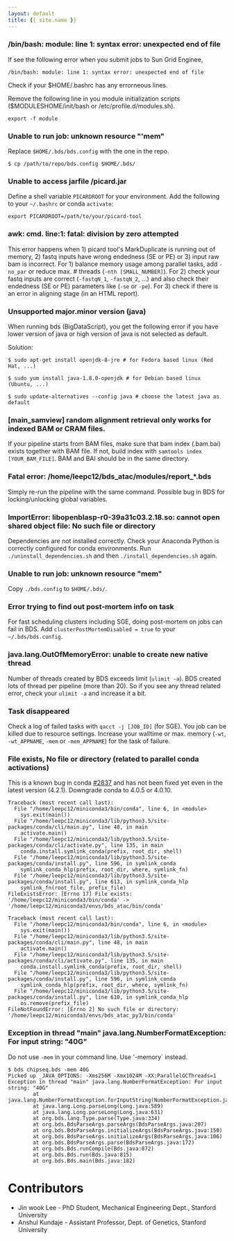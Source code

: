 ```yaml
---
layout: default
title: {{ site.name }}
---
```


### /bin/bash: module: line 1: syntax error: unexpected end of file

If see the following error when you submit jobs to Sun Grid Enginee,

```
/bin/bash: module: line 1: syntax error: unexpected end of file
```

Check if your $HOME/.bashrc has any errorneous lines.

Remove the following line in you module initialization scripts ($MODULESHOME/init/bash or /etc/profile.d/modules.sh).

```
export -f module
```

### Unable to run job: unknown resource "'mem"

Replace `$HOME/.bds/bds.config` with the one in the repo.

```
$ cp /path/to/repo/bds.config $HOME/.bds/
```

### Unable to access jarfile /picard.jar

Define a shell variable `PICARDROOT` for your environment. Add the following to your `~/.bashrc` or conda `activate`:

```
export PICARDROOT=/path/to/your/picard-tool
```

### awk: cmd. line:1: fatal: division by zero attempted

This error happens when 1) picard tool's MarkDuplicate is running out of memory, 2) fastq inputs have wrong endedness (SE or PE) or 3) input raw bam is incorrect.
For 1) balance memory usage among parallel tasks, add `-no_par` or reduce max. # threads (`-nth [SMALL_NUMBER]`).
For 2) check your fastq inputs are correct (`-fastqN_1`, `-fastqN_2`, ...) and also check their endedness (SE or PE) parameters like (`-se` or `-pe`).
For 3) check if there is an error in aligning stage (in an HTML report).


### Unsupported major.minor version (java)

When running bds (BigDataScript), you get the following error if you have lower version of java or high version of java is not selected as default.

Solution:

```
$ sudo apt-get install openjdk-8-jre # for Fedora based linux (Red Hat, ...)

$ sudo yum install java-1.8.0-openjdk # for Debian based linux (Ubuntu, ...)

$ sudo update-alternatives --config java # choose the latest java as default
```


### [main_samview] random alignment retrieval only works for indexed BAM or CRAM files.

If your pipeline starts from BAM files, make sure that bam index (.bam.bai) exists together with BAM file. If not, build index with `samtools index [YOUR_BAM_FILE]`. BAM and BAI should be in the same directory.


### Fatal error: /home/leepc12/bds_atac/modules/report_*.bds

Simply re-run the pipeline with the same command. Possible bug in BDS for locking/unlocking global variables.


### ImportError: libopenblasp-r0-39a31c03.2.18.so: cannot open shared object file: No such file or directory

Dependencies are not installed correctly. Check your Anaconda Python is correctly configured for conda environments. Run `./uninstall_dependencies.sh` and then `./install_dependencies.sh` again.


### Unable to run job: unknown resource "mem"

Copy `./bds.config` to `$HOME/.bds/`.


### Error trying to find out post-mortem info on task

For fast scheduling clusters including SGE, doing post-mortem on jobs can fail in BDS. Add `clusterPostMortemDisabled = true` to your `~/.bds/bds.config`.


### java.lang.OutOfMemoryError: unable to create new native thread

Number of threads created by BDS exceeds limit (`ulimit -a`). BDS created lots of thread per pipeline (more than 20). So if you see any thread related error, check your `ulimit -a` and increase it a bit.


### Task disappeared

Check a log of failed tasks with `qacct -j [JOB_ID]` (for SGE). You job can be killed due to resource settings. Increase your walltime or max. memory (`-wt`, `-wt_APPNAME`, `-mem` or `-mem_APPNAME`) for the task of failure.


### File exists, No file or directory (related to parallel conda activations)

This is a known bug in conda [#2837](https://github.com/conda/conda/issues/2837) and has not been fixed yet even in the latest version (4.2.1). Downgrade conda to 4.0.5 or 4.0.10. 

```
Traceback (most recent call last):
  File "/home/leepc12/miniconda3/bin/conda", line 6, in <module>
    sys.exit(main())
  File "/home/leepc12/miniconda3/lib/python3.5/site-packages/conda/cli/main.py", line 48, in main
    activate.main()
  File "/home/leepc12/miniconda3/lib/python3.5/site-packages/conda/cli/activate.py", line 135, in main
    conda.install.symlink_conda(prefix, root_dir, shell)
  File "/home/leepc12/miniconda3/lib/python3.5/site-packages/conda/install.py", line 596, in symlink_conda
    symlink_conda_hlp(prefix, root_dir, where, symlink_fn)
  File "/home/leepc12/miniconda3/lib/python3.5/site-packages/conda/install.py", line 613, in symlink_conda_hlp
    symlink_fn(root_file, prefix_file)
FileExistsError: [Errno 17] File exists: '/home/leepc12/miniconda3/bin/conda' -> '/home/leepc12/miniconda3/envs/bds_atac/bin/conda'

Traceback (most recent call last):
  File "/home/leepc12/miniconda3/bin/conda", line 6, in <module>
    sys.exit(main())
  File "/home/leepc12/miniconda3/lib/python3.5/site-packages/conda/cli/main.py", line 48, in main
    activate.main()
  File "/home/leepc12/miniconda3/lib/python3.5/site-packages/conda/cli/activate.py", line 135, in main
    conda.install.symlink_conda(prefix, root_dir, shell)
  File "/home/leepc12/miniconda3/lib/python3.5/site-packages/conda/install.py", line 596, in symlink_conda
    symlink_conda_hlp(prefix, root_dir, where, symlink_fn)
  File "/home/leepc12/miniconda3/lib/python3.5/site-packages/conda/install.py", line 610, in symlink_conda_hlp
    os.remove(prefix_file)
FileNotFoundError: [Errno 2] No such file or directory: '/home/leepc12/miniconda3/envs/bds_atac_py3/bin/conda'
```

### Exception in thread "main" java.lang.NumberFormatException: For input string: "40G"

Do not use `-mem` in your command line. Use '-memory` instead.

```
$ bds chipseq.bds -mem 40G
Picked up _JAVA_OPTIONS: -Xms256M -Xmx1024M -XX:ParallelGCThreads=1
Exception in thread "main" java.lang.NumberFormatException: For input string: "40G"
        at java.lang.NumberFormatException.forInputString(NumberFormatException.java:65)
        at java.lang.Long.parseLong(Long.java:589)
        at java.lang.Long.parseLong(Long.java:631)
        at org.bds.lang.Type.parse(Type.java:334)
        at org.bds.BdsParseArgs.parseArgs(BdsParseArgs.java:207)
        at org.bds.BdsParseArgs.initializeArgs(BdsParseArgs.java:150)
        at org.bds.BdsParseArgs.initializeArgs(BdsParseArgs.java:106)
        at org.bds.BdsParseArgs.parse(BdsParseArgs.java:172)
        at org.bds.Bds.runCompile(Bds.java:872)
        at org.bds.Bds.run(Bds.java:815)
        at org.bds.Bds.main(Bds.java:182)
```

# Contributors

* Jin wook Lee - PhD Student, Mechanical Engineering Dept., Stanford University
* Anshul Kundaje - Assistant Professor, Dept. of Genetics, Stanford University
